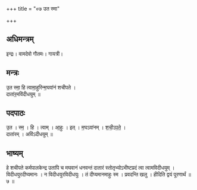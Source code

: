 +++
title = "०७ उत स्मा"

+++
## अधिमन्त्रम्
इन्द्रः। वामदेवो गौतमः। गायत्री।

## मन्त्रः
उ॒त स्मा॒ हि त्वामा॒हुरिन्म॒घवा॑नं शचीपते ।  
दाता॑र॒मवि॑दीधयुम् ॥

## पदपाठः
उ॒त । स्म॒ । हि । त्वाम् । आ॒हुः । इत् । म॒घऽवा॑नम् । श॒ची॒ऽप॒ते॒ ।  
दाता॑रम् । अवि॑ऽदीधयुम् ॥

## भाष्यम्
हे शचीपते कर्मपालकेन्द्र उतापि च मघवानं धनवन्तं दातारं स्तोतृभ्योऽभीष्टप्रदं त्वा त्वामविदीधयुम् । विदीधयुरदीप्यमानः । न विदीधयुरविदीधयुः । तं दीप्यमानमाहुः स्म । प्रवदन्ति खलु । हीदिति द्वयं पूरणार्थं ॥ ७ ॥